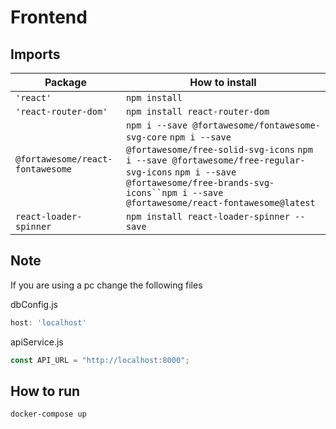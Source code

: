 # Frontend

## Imports

| Package                          | How to install                                                                                                                                                                                                                                               |
| -------------------------------- | ------------------------------------------------------------------------------------------------------------------------------------------------------------------------------------------------------------------------------------------------------------ |
| `'react'`                        | `npm install`                                                                                                                                                                                                                                                |
| `'react-router-dom'`             | `npm install react-router-dom`                                                                                                                                                                                                                               |
| `@fortawesome/react-fontawesome` | `npm i --save @fortawesome/fontawesome-svg-core` `npm i --save @fortawesome/free-solid-svg-icons` `npm i --save @fortawesome/free-regular-svg-icons` ` npm i --save @fortawesome/free-brands-svg-icons``npm i --save @fortawesome/react-fontawesome@latest ` |
| `react-loader-spinner`           | `npm install react-loader-spinner --save`                                                                                                                                                                                                                    |

## Note
If you are using a pc change the following files

dbConfig.js
```javascript
host: 'localhost'
```

apiService.js
```javascript
const API_URL = "http://localhost:8000";
```

## How to run
```bash
docker-compose up
```